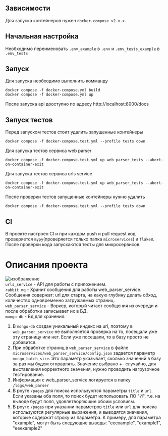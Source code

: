 ## Зависимости
Для запуска контейнеров нужен `docker-compose v2.x.x.`

## Начальная настройка
Необходимо переименовать `.env_example` в `.env` и  `.env_tests_example` в `.env_tests`

## Запуск
Для запуска  необходимо выполнить комманду

```
docker compose -f docker-compose.yml build
docker compose -f docker-compose.yml up
```

После запуска api дооступно по адресу http://localhost:8000/docs

## Запуск тестов
Перед запуском тестов стоит удалить запущенные контейнеры
```
docker compose -f docker-compose.test.yml --profile tests down  
```
Для  запуска тестов сервиса web parser

```
docker compose -f docker-compose.test.yml up web_parser_tests --abort-on-container-exit
```

Для  запуска тестов сервиса urls service
```
docker compose -f docker-compose.test.yml up web_parser_tests --abort-on-container-exit
```
После проверки  тестов запущенные контейнеры нужно удалить
```
docker compose -f docker-compose.test.yml --profile tests down  
```
## CI  
В проекте настроен CI и при каждом push и pull request код проверяется `mypy`(проверяется только папка `microservices`) и `flake8`.  
После проверки кода запускаются тесты для микросервисов.

# Описания проекта
![изображение](https://github.com/user-attachments/assets/5a923b65-2761-4f22-9c61-c5e757b806ee)  
`urls_service` - API для работы с приложением.  
`rabbit mq` - Хранит сообщения для работы web_parser_service. Сообщения содержат: url для старта, на какую глубину делать обход, количество одновременно загружаемых страниц.  
`web_parser_service` - Воркер, который читает сообщения из очереди и после обработки записывает их в БД.  
`mongo-db` - Бд для хранения.  

1. В `mongo-db` создан уникальный индекс на url, поэтому в `web_parser_service` не выполняется проверка на то, посещали уже эту страницу или нет. Если уже посещали, то в базу просто не добавится.
2. При обработке страниц в `web_parser_service` в файле `microservices/web_parser_service/config.json` задается параметр `mongo_batch_size`. Это параметр указывает, сколько значений в базу за раз мы будем отправлять. Значение выбрано +- случайно, для выставления корректного значения, нужно проводить нагрузочное тестирование.
3. Информация с web_parser_service логируется в папку `/logs/web_parser`
4. В роуте `/pages` для поиска используются параметры `title` и `url`. Если указаны оба поля, то поиск будет использовать ЛО "И", т.е. на выводе будут поля, удовлетворяющие обоим условиям.
5. В роуте `/pages` при указании параметров `title` или `url` для поиска используются регулярные выражения, и выводятся значения, которые содержат строку из параметра. К примеру, для параметра "example", могут быть следующие выводы: "eeexample", "example1", "eeexample2"


